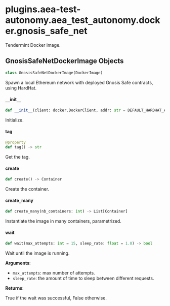 <a id="plugins.aea-test-autonomy.aea_test_autonomy.docker.gnosis_safe_net"></a>

# plugins.aea-test-autonomy.aea`_`test`_`autonomy.docker.gnosis`_`safe`_`net

Tendermint Docker image.

<a id="plugins.aea-test-autonomy.aea_test_autonomy.docker.gnosis_safe_net.GnosisSafeNetDockerImage"></a>

## GnosisSafeNetDockerImage Objects

```python
class GnosisSafeNetDockerImage(DockerImage)
```

Spawn a local Ethereum network with deployed Gnosis Safe contracts, using HardHat.

<a id="plugins.aea-test-autonomy.aea_test_autonomy.docker.gnosis_safe_net.GnosisSafeNetDockerImage.__init__"></a>

#### `__`init`__`

```python
def __init__(client: docker.DockerClient, addr: str = DEFAULT_HARDHAT_ADDR, port: int = DEFAULT_HARDHAT_PORT)
```

Initialize.

<a id="plugins.aea-test-autonomy.aea_test_autonomy.docker.gnosis_safe_net.GnosisSafeNetDockerImage.tag"></a>

#### tag

```python
@property
def tag() -> str
```

Get the tag.

<a id="plugins.aea-test-autonomy.aea_test_autonomy.docker.gnosis_safe_net.GnosisSafeNetDockerImage.create"></a>

#### create

```python
def create() -> Container
```

Create the container.

<a id="plugins.aea-test-autonomy.aea_test_autonomy.docker.gnosis_safe_net.GnosisSafeNetDockerImage.create_many"></a>

#### create`_`many

```python
def create_many(nb_containers: int) -> List[Container]
```

Instantiate the image in many containers, parametrized.

<a id="plugins.aea-test-autonomy.aea_test_autonomy.docker.gnosis_safe_net.GnosisSafeNetDockerImage.wait"></a>

#### wait

```python
def wait(max_attempts: int = 15, sleep_rate: float = 1.0) -> bool
```

Wait until the image is running.

**Arguments**:

- `max_attempts`: max number of attempts.
- `sleep_rate`: the amount of time to sleep between different requests.

**Returns**:

True if the wait was successful, False otherwise.

